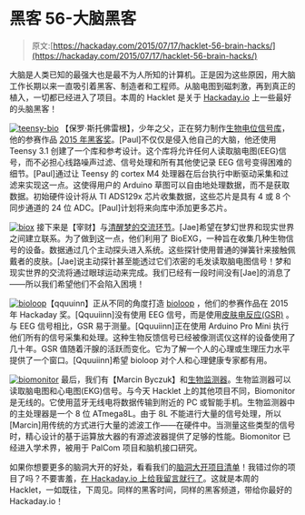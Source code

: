 # 黑客 56-大脑黑客

> 原文:[https://hackaday.com/2015/07/17/hacklet-56-brain-hacks/](https://hackaday.com/2015/07/17/hacklet-56-brain-hacks/)

大脑是人类已知的最强大也是最不为人所知的计算机。正是因为这些原因，用大脑工作长期以来一直吸引着黑客、制造者和工程师。从脑电图到磁刺激，再到真正的植入，一切都已经进入了项目。本周的 Hacklet 是关于 [Hackaday.io](https://hackaday.io) 上一些最好的头脑黑客！

[![teensy-bio](../Images/b10bb011ee50e49406220672b786532f.png)](https://hackaday.io/project/5809) 【保罗·斯托佛雷根】，少年之父，正在努力制作[生物电位信号库](https://hackaday.io/project/5809)，他的参赛作品 [2015 年黑客奖](https://hackaday.io/prize)。[Paul]不仅仅是侵入他自己的大脑，他还使用 Teensy 3.1 创建了一个库和参考设计。这个库将允许任何人读取脑电图(EEG)信号，而不必担心线路噪声过滤、信号处理和所有其他使记录 EEG 信号变得困难的细节。[Paul]通过让 Teensy 的 cortex M4 处理器在后台执行中断驱动采集和过滤来实现这一点。这使得用户的 Arduino 草图可以自由地处理数据，而不是获取数据。初始硬件设计将从 TI ADS129x 芯片收集数据，这些芯片是具有 4 或 8 个同步通道的 24 位 ADC。[Paul]计划将来向库中添加更多芯片。

[![biox](../Images/ea5414e5711d66e7f1371462c37681a0.png)](https://hackaday.io/project/2733) 接下来是【宰财】与[清醒梦的交流环节](https://hackaday.io/project/2733)。[Jae]希望在梦幻世界和现实世界之间建立联系。为了做到这一点，他们利用了 BioEXG，一种旨在收集几种生物信号的设备。数据通过几个主动探头进入系统。这些探针使用普通的弹簧针来接触佩戴者的皮肤。[Jae]说主动探针甚至能透过它们浓密的毛发读取脑电图信号！梦和现实世界的交流将通过眼球运动来完成。我们已经有一段时间没有[Jae]的消息了——所以我们希望他们不会陷入困境！

[![bioloop](../Images/f982b355b4207fb53271259f0aa09e47.png)](https://hackaday.io/project/6701)【qquuinn】正从不同的角度打造 [bioloop](https://hackaday.io/project/6701) ，他们的参赛作品在 2015 年 Hackaday 奖。[Qquuiinn]没有使用 EEG 信号，而是使用[皮肤电反应(GSR)](https://en.wikipedia.org/wiki/Electrodermal_activity) 。与 EEG 信号相比，GSR 易于测量。[Qquuiinn]正在使用 Arduino Pro Mini 执行他们所有的信号采集和处理。这种生物反馈信号已经被像测谎仪这样的设备使用了几十年。GSR 值随着汗腺的活跃而变化。它为了解一个人的心理或生理压力水平提供了一个窗口。[Qquuiinn]希望 bioloop 对个人和心理健康专家都有用。

[![biomonitor](../Images/1ca772a155dc9a80701ae88b3cf09ed8.png)](https://hackaday.io/project/6760) 最后，我们有【Marcin Byczuk】和[生物监测器](https://hackaday.io/project/6760)。生物监测器可以读取脑电图和心电图(EKG)信号。与今天 Hacklet 上的其他项目不同，Biomonitor 是无线的。它使用蓝牙无线电将数据传输到附近的 PC 或智能手机。生物监测器中的主处理器是一个 8 位 ATmega8L。由于 8L 不能进行大量的信号处理，所以[Marcin]用传统的方式进行大量的滤波工作——在硬件中。当测量这些类型的信号时，精心设计的基于运算放大器的有源滤波器提供了足够的性能。Biomonitor 已经进入学术界，被用于 PalCom 项目和脑机接口研究。

如果你想要更多的脑洞大开的好处，看看我们的[脑洞大开项目清单](https://hackaday.io/list/6803-brain-hacking-projects)！我错过你的项目了吗？不要害羞，[在 Hackaday.io 上给我留言就行了](https://hackaday.io/adam)。这就是本周的 Hacklet，一如既往，下周见。同样的黑客时间，同样的黑客频道，带给你最好的 Hackaday.io！